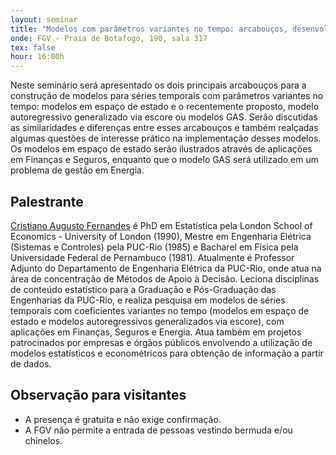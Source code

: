```yaml
---
layout: seminar
title: "Modelos com parâmetros variantes no tempo: arcabouços, desenvolvimentos e aplicações em finanças, seguros e energia"
onde: FGV - Praia de Botafogo, 190, sala 317
tex: false
hour: 16:00h
---
```


Neste seminário será apresentado os dois principais arcabouços para a
construção de modelos para séries temporais com parâmetros variantes
no tempo: modelos em espaço de estado e o recentemente proposto,
modelo autoregressivo generalizado via escore ou modelos GAS. Serão
discutidas as similaridades e diferenças entre esses arcabouços e
também realçadas algumas questões de interesse prático na
implementação desses modelos. Os modelos em espaço de estado serão
ilustrados através de aplicações em Finanças e Seguros, enquanto que o
modelo GAS será utilizado em um problema de gestão em Energia.

## Palestrante

[Cristiano Augusto Fernandes](http://lattes.cnpq.br/2149571398618532)
é PhD em Estatística pela London School of Economics - University of
London (1990), Mestre em Engenharia Elétrica (Sistemas e Controles)
pela PUC-Rio (1985) e Bacharel em Física pela Universidade Federal de
Pernambuco (1981). Atualmente é Professor Adjunto do Departamento de
Engenharia Elétrica da PUC-Rio, onde atua na área de concentração de
Métodos de Apoio à Decisão. Leciona disciplinas de conteúdo
estatístico para a Graduação e Pós-Graduação das Engenharias da
PUC-Rio, e realiza pesquisa em modelos de séries temporais com
coeficientes variantes no tempo (modelos em espaço de estado e modelos
autoregressivos generalizados via escore), com aplicações em Finanças,
Seguros e Energia. Atua também em projetos patrocinados por empresas e
órgãos públicos envolvendo a utilização de modelos estatísticos e
econométricos para obtenção de informação a partir de dados.


## Observação para visitantes

- A presença é gratuita e não exige confirmação.
- A FGV não permite a entrada de pessoas vestindo bermuda e/ou
  chinelos.
